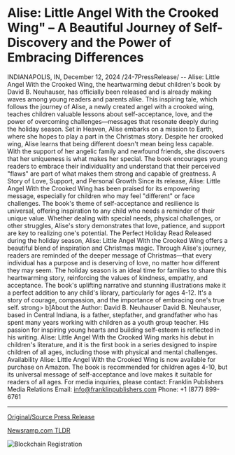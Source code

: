 # Alise: Little Angel With the Crooked Wing" – A Beautiful Journey of Self-Discovery and the Power of Embracing Differences

INDIANAPOLIS, IN, December 12, 2024 /24-7PressRelease/ -- Alise: Little Angel With the Crooked Wing, the heartwarming debut children's book by David B. Neuhauser, has officially been released and is already making waves among young readers and parents alike. This inspiring tale, which follows the journey of Alise, a newly created angel with a crooked wing, teaches children valuable lessons about self-acceptance, love, and the power of overcoming challenges—messages that resonate deeply during the holiday season.  Set in Heaven, Alise embarks on a mission to Earth, where she hopes to play a part in the Christmas story. Despite her crooked wing, Alise learns that being different doesn't mean being less capable. With the support of her angelic family and newfound friends, she discovers that her uniqueness is what makes her special. The book encourages young readers to embrace their individuality and understand that their perceived "flaws" are part of what makes them strong and capable of greatness.  A Story of Love, Support, and Personal Growth Since its release, Alise: Little Angel With the Crooked Wing has been praised for its empowering message, especially for children who may feel "different" or face challenges. The book's theme of self-acceptance and resilience is universal, offering inspiration to any child who needs a reminder of their unique value. Whether dealing with special needs, physical challenges, or other struggles, Alise's story demonstrates that love, patience, and support are key to realizing one's potential.  The Perfect Holiday Read Released during the holiday season, Alise: Little Angel With the Crooked Wing offers a beautiful blend of inspiration and Christmas magic. Through Alise's journey, readers are reminded of the deeper message of Christmas—that every individual has a purpose and is deserving of love, no matter how different they may seem. The holiday season is an ideal time for families to share this heartwarming story, reinforcing the values of kindness, empathy, and acceptance. The book's uplifting narrative and stunning illustrations make it a perfect addition to any child's library, particularly for ages 4-12. It's a story of courage, compassion, and the importance of embracing one's true self.  strong> b]About the Author: David B. Neuhauser David B. Neuhauser, based in Central Indiana, is a father, stepfather, and grandfather who has spent many years working with children as a youth group teacher. His passion for inspiring young hearts and building self-esteem is reflected in his writing. Alise: Little Angel With the Crooked Wing marks his debut in children's literature, and it is the first book in a series designed to inspire children of all ages, including those with physical and mental challenges.  Availability Alise: Little Angel With the Crooked Wing is now available for purchase on Amazon. The book is recommended for children ages 4-10, but its universal message of self-acceptance and love makes it suitable for readers of all ages.  For media inquiries, please contact: Franklin Publishers Media Relations Email: info@franklinpublishers.com Phone: +1 (877) 899-6761 

---

[Original/Source Press Release](https://www.24-7pressrelease.com/press-release/517006/alise-little-angel-with-the-crooked-wing-a-beautiful-journey-of-self-discovery-and-the-power-of-embracing-differences)
                    

[Newsramp.com TLDR](https://newsramp.comNone) 

 

 



![Blockchain Registration](https://cdn.newsramp.app/24-7PressRelease/qrcode/2412/12/jadeubZc.webp)